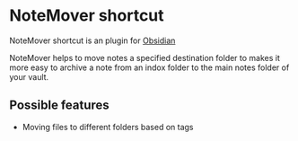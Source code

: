 # NoteMover shortcut
NoteMover shortcut is an plugin for [Obsidian](https://obsidian.md)

NoteMover helps to move notes a specified destination folder to makes it more easy to archive a note from an indox folder to the main notes folder of your vault.

## Possible features
- Moving files to different folders based on tags 